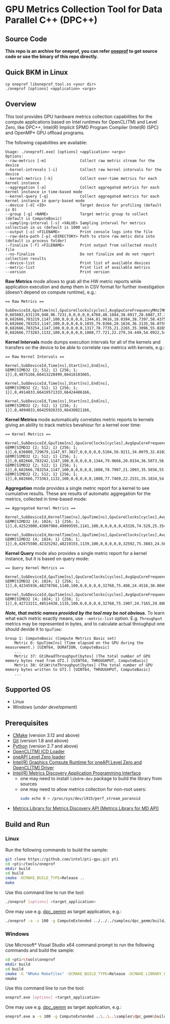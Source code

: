 # GPU Metrics Collection Tool for Data Parallel C++ (DPC++)
## Source Code
**This repo is an archive for oneprof, you can refer [oneprof](https://github.com/intel/pti-gpu/tree/master/tools/oneprof) to get source code or use the binary of this repo directly.**

## Quick BKM in Linux
```
cp oneprof liboneprof_tool.so <your dir>
./oneprof [options] <application> <args>
```
## Overview
This tool provides GPU hardware metrics collection capabilities for the compute applications based on Intel runtimes for OpenCL(TM) and Level Zero, like DPC++, Intel(R) Implicit SPMD Program Compiler (Intel(R) ISPC) and OpenMP* GPU offload programs.

The following capabilities are available:
```
Usage: ./oneprof[.exe] [options] <application> <args>
Options:
--raw-metrics [-m]               Collect raw metric stream for the device
--kernel-intrevals [-i]          Collect raw kernel intervals for the device
--kernel-metrics [-k]            Collect over-time metrics for each kernel instance
--aggregation [-a]               Collect aggregated metrics for each kernel instance in time-based mode
--kernel-query [-q]              Collect aggregated metrics for each kernel instance in query-based mode
--device [-d] <ID>               Target device for profiling (default is 0)
--group [-g] <NAME>              Target metric group to collect (default is ComputeBasic)
--sampling-interval [-s] <VALUE> Sampling interval for metrics collection in us (default is 1000 us)
--output [-o] <FILENAME>         Print console logs into the file
--raw-data-path [-p] <DIRECTORY> Path to store raw metic data into (default is process folder)
--finalize [-f] <FILENAME>       Print output from collected result file
--no-finalize                    Do not finalize and do not report collection results
--device-list                    Print list of available devices
--metric-list                    Print list of available metrics
--version                        Print version
```

**Raw Metrics** mode allows to grab all the HW metric reports while application execution and dump them in CSV format for further investigation (doesn't depend on compute runtime), e.g.:
```
== Raw Metrics ==

SubDeviceId,GpuTime[ns],GpuCoreClocks[cycles],AvgGpuCoreFrequencyMHz[MHz],GpuBusy[%],VsThreads[threads],HsThreads[threads],DsThreads[threads],GsThreads[threads],PsThreads[threads],CsThreads[threads],EuActive[%],EuStall[%],EuFpuBothActive[%],Fpu0Active[%],Fpu1Active[%],EuAvgIpcRate[number],EuSendActive[%],EuThreadOccupancy[%],RasterizedPixels[pixels],HiDepthTestFails[pixels],EarlyDepthTestFails[pixels],SamplesKilledInPs[pixels],PixelsFailingPostPsTests[pixels],SamplesWritten[pixels],SamplesBlended[pixels],SamplerTexels[texels],SamplerTexelMisses[texels],SlmBytesRead[bytes],SlmBytesWritten[bytes],ShaderMemoryAccesses[messages],ShaderAtomics[messages],L3ShaderThroughput[bytes],ShaderBarriers[messages],TypedBytesRead[bytes],TypedBytesWritten[bytes],UntypedBytesRead[bytes],UntypedBytesWritten[bytes],GtiReadThroughput[bytes],GtiWriteThroughput[bytes],QueryBeginTime[ns],CoreFrequencyMHz[MHz],EuSliceFrequencyMHz[MHz],ReportReason,ContextId,StreamMarker,
0,665083,631139,948,96.7231,0,0,0,0,0,4768,48.1844,38.0917,28.6887,37.3213,37.2607,1.62512,8.75791,82.9885,0,0,0,0,0,0,0,0,0,0,0,1372563,0,87844032,0,0,0,85624064,2114560,6231488,2143424,66413568000,1149,1149,1,32,1179654540,
0,682666,783219,1147,100,0,0,0,0,0,1344,81.9616,18.0384,38.7397,58.4375,58.7402,1.49389,13.3814,99.8482,0,0,0,0,0,0,0,0,0,0,0,2511983,0,160766912,0,0,0,160627072,172032,3802560,129280,66414250666,1149,1149,1,32,1179654540,
0,682666,783253,1147,100,0,0,0,0,0,1035,79.8366,20.1634,36.3135,56.0759,56.3012,1.47741,12.8364,99.8778,0,0,0,0,0,0,0,0,0,0,0,2410378,0,154264192,0,0,0,154127104,134528,3567168,172096,66414933333,1149,1149,1,32,1179654540,
0,682666,783254,1147,100,0,0,0,0,0,1317,78.7735,21.2265,35.3096,55.0285,55.194,1.47134,12.5856,99.8278,0,0,0,0,0,0,0,0,0,0,0,2362583,0,151205312,0,0,0,151031168,166528,3526336,129472,66415616000,1149,1149,1,32,1179654540,
0,682666,773283,1132,100,0,0,0,0,0,1008,77.721,22.279,34.449,54.0922,54.2257,1.46635,12.3713,99.876,0,0,0,0,0,0,0,0,0,0,0,2293428,0,146779392,0,0,0,146652416,129024,3415872,172480,66416298666,1149,1149,1,32,1179654540,
```

**Kernel Intervals** mode dumps execution intervals for all of the kernels and transfers on the device to be able to correlate raw metrics with kernels, e.g.:
```
== Raw Kernel Intervals ==

Kernel,SubDeviceId,Time[ns],Start[ns],End[ns],
GEMM[SIMD32 {2; 512; 1} {256; 1; 1}],0,4875166,66413228499,66418103665,

Kernel,SubDeviceId,Time[ns],Start[ns],End[ns],
GEMM[SIMD32 {2; 512; 1} {256; 1; 1}],0,4914833,66419571333,66424486166,

Kernel,SubDeviceId,Time[ns],Start[ns],End[ns],
GEMM[SIMD32 {2; 512; 1} {256; 1; 1}],0,4894833,66425926333,66430821166,
```

**Kernel Metrics** mode automatically correlates metric reports to kernels giving an ability to track metrics bevahiour for a kernel over time:
```
== Kernel Metrics ==

Kernel,SubDeviceId,GpuTime[ns],GpuCoreClocks[cycles],AvgGpuCoreFrequencyMHz[MHz],GpuBusy[%],VsThreads[threads],HsThreads[threads],DsThreads[threads],GsThreads[threads],PsThreads[threads],CsThreads[threads],EuActive[%],EuStall[%],EuFpuBothActive[%],Fpu0Active[%],Fpu1Active[%],EuAvgIpcRate[number],EuSendActive[%],EuThreadOccupancy[%],RasterizedPixels[pixels],HiDepthTestFails[pixels],EarlyDepthTestFails[pixels],SamplesKilledInPs[pixels],PixelsFailingPostPsTests[pixels],SamplesWritten[pixels],SamplesBlended[pixels],SamplerTexels[texels],SamplerTexelMisses[texels],SlmBytesRead[bytes],SlmBytesWritten[bytes],ShaderMemoryAccesses[messages],ShaderAtomics[messages],L3ShaderThroughput[bytes],ShaderBarriers[messages],TypedBytesRead[bytes],TypedBytesWritten[bytes],UntypedBytesRead[bytes],UntypedBytesWritten[bytes],GtiReadThroughput[bytes],GtiWriteThroughput[bytes],QueryBeginTime[ns],CoreFrequencyMHz[MHz],EuSliceFrequencyMHz[MHz],ReportReason,ContextId,StreamMarker,
GEMM[SIMD32 {2; 512; 1} {256; 1; 1}],0,636000,729679,1147,97.3827,0,0,0,0,0,5104,56.9211,34.0079,32.6102,43.4698,43.4986,1.59991,10.139,88.376,0,0,0,0,0,0,0,0,0,0,0,1820732,0,116526848,0,0,0,114358784,2182144,6848832,2142592,66432682666,1149,1149,1,32,1179654540,
GEMM[SIMD32 {2; 512; 1} {256; 1; 1}],0,682666,783242,1147,100,0,0,0,0,0,1344,79.9666,20.0334,36.5073,56.2568,56.4681,1.47899,12.8727,99.8256,0,0,0,0,0,0,0,0,0,0,0,2416416,0,154650624,0,0,0,154475648,172032,3639680,172224,66433365333,1149,1149,1,32,1179654540,
GEMM[SIMD32 {2; 512; 1} {256; 1; 1}],0,682666,783254,1147,100,0,0,0,0,0,1008,78.7907,21.2093,35.5036,55.0709,55.3467,1.47392,12.6116,99.8635,0,0,0,0,0,0,0,0,0,0,0,2368212,0,151565568,0,0,0,151426304,129024,3530112,129344,66434048000,1149,1149,1,32,1179654540,
GEMM[SIMD32 {2; 512; 1} {256; 1; 1}],0,682666,773363,1132,100,0,0,0,0,0,1008,77.7469,22.2531,35.1834,54.3703,54.6638,1.47641,12.4527,99.8311,0,0,0,0,0,0,0,0,0,0,0,2308793,0,147762752,0,0,0,147626496,129024,3429376,172544,66434730666,1149,1149,1,32,1179654540,
```

**Aggregation** mode provides a single metric report for a kernel to see cumulative results. These are results of automatic aggregation for the metrics, collected in time-based mode:
```
== Aggregated Kernel Metrics ==

Kernel,SubDeviceId,KernelTime[ns],GpuTime[ns],GpuCoreClocks[cycles],AvgGpuCoreFrequencyMHz[MHz],GpuBusy[%],VsThreads[threads],HsThreads[threads],DsThreads[threads],GsThreads[threads],PsThreads[threads],CsThreads[threads],EuActive[%],EuStall[%],EuFpuBothActive[%],Fpu0Active[%],Fpu1Active[%],EuAvgIpcRate[number],EuSendActive[%],EuThreadOccupancy[%],RasterizedPixels[pixels],HiDepthTestFails[pixels],EarlyDepthTestFails[pixels],SamplesKilledInPs[pixels],PixelsFailingPostPsTests[pixels],SamplesWritten[pixels],SamplesBlended[pixels],SamplerTexels[texels],SamplerTexelMisses[texels],SlmBytesRead[bytes],SlmBytesWritten[bytes],ShaderMemoryAccesses[messages],ShaderAtomics[messages],L3ShaderThroughput[bytes],ShaderBarriers[messages],TypedBytesRead[bytes],TypedBytesWritten[bytes],UntypedBytesRead[bytes],UntypedBytesWritten[bytes],GtiReadThroughput[bytes],GtiWriteThroughput[bytes],QueryBeginTime[ns],CoreFrequencyMHz[MHz],EuSliceFrequencyMHz[MHz],ReportReason,ContextId,StreamMarker,
GEMM[SIMD32 {4; 1024; 1} {256; 1; 1}],0,42523000,43007960,49099595,1141,100,0,0,0,0,0,43326,74.529,25.3546,29.2023,50.0025,49.7394,1.41551,11.4035,99.3923,0,0,0,0,0,0,0,0,0,0,0,134419343,0,8602837952,0,0,0,8593193984,9804288,426876416,10557504,357781162666,1149,1149,1,32,40,

Kernel,SubDeviceId,KernelTime[ns],GpuTime[ns],GpuCoreClocks[cycles],AvgGpuCoreFrequencyMHz[MHz],GpuBusy[%],VsThreads[threads],HsThreads[threads],DsThreads[threads],GsThreads[threads],PsThreads[threads],CsThreads[threads],EuActive[%],EuStall[%],EuFpuBothActive[%],Fpu0Active[%],Fpu1Active[%],EuAvgIpcRate[number],EuSendActive[%],EuThreadOccupancy[%],RasterizedPixels[pixels],HiDepthTestFails[pixels],EarlyDepthTestFails[pixels],SamplesKilledInPs[pixels],PixelsFailingPostPsTests[pixels],SamplesWritten[pixels],SamplesBlended[pixels],SamplerTexels[texels],SamplerTexelMisses[texels],SlmBytesRead[bytes],SlmBytesWritten[bytes],ShaderMemoryAccesses[messages],ShaderAtomics[messages],L3ShaderThroughput[bytes],ShaderBarriers[messages],TypedBytesRead[bytes],TypedBytesWritten[bytes],UntypedBytesRead[bytes],UntypedBytesWritten[bytes],GtiReadThroughput[bytes],GtiWriteThroughput[bytes],QueryBeginTime[ns],CoreFrequencyMHz[MHz],EuSliceFrequencyMHz[MHz],ReportReason,ContextId,StreamMarker,
GEMM[SIMD32 {4; 1024; 1} {256; 1; 1}],0,42675500,42325292,48219155,1139,100,0,0,0,0,0,32592,75.3883,24.5697,29.646,50.6168,50.3917,1.41555,11.5397,99.8522,0,0,0,0,0,0,0,0,0,0,0,133463067,0,8541636288,0,0,0,8537506816,4128768,411957312,4760000,357828949333,1149,1149,1,32,40,
```

**Kernel Query** mode also provides a single metric report for a kernel instance, but it is based on query mode:
```
== Query Kernel Metrics ==

Kernel,SubDeviceId,GpuTime[ns],GpuCoreClocks[cycles],AvgGpuCoreFrequencyMHz[MHz],GpuBusy[%],VsThreads[threads],HsThreads[threads],DsThreads[threads],GsThreads[threads],PsThreads[threads],CsThreads[threads],EuActive[%],EuStall[%],EuFpuBothActive[%],Fpu0Active[%],Fpu1Active[%],EuAvgIpcRate[number],EuSendActive[%],EuThreadOccupancy[%],RasterizedPixels[pixels],HiDepthTestFails[pixels],EarlyDepthTestFails[pixels],SamplesKilledInPs[pixels],PixelsFailingPostPsTests[pixels],SamplesWritten[pixels],SamplesBlended[pixels],SamplerTexels[texels],SamplerTexelMisses[texels],SlmBytesRead[bytes],SlmBytesWritten[bytes],ShaderMemoryAccesses[messages],ShaderAtomics[messages],L3ShaderThroughput[bytes],ShaderBarriers[messages],TypedBytesRead[bytes],TypedBytesWritten[bytes],UntypedBytesRead[bytes],UntypedBytesWritten[bytes],GtiReadThroughput[bytes],GtiWriteThroughput[bytes],QueryBeginTime[ns],CoreFrequencyMHz[MHz],CoreFrequencyChanged,QuerySplitOccurred,ReportId,ReportsCount,OverrunOccured,ReportError,ReportInconsistent,ReportCtxSwitchLost,ReportWithoutWorkload,
GEMM[SIMD32 {4; 1024; 1} {256; 1; 1}],0,42345936,48278766,1140,100,0,0,0,0,0,32768,75.488,24.4516,30.0049,50.8641,50.6392,1.41966,11.5963,99.5197,0,0,0,0,0,0,0,0,0,0,0,134283264,0,8594128896,0,0,0,8610906880,4204544,415981504,4992896,214977194916,1150,0,0,1,1,0,0,0,8,0,

Kernel,SubDeviceId,GpuTime[ns],GpuCoreClocks[cycles],AvgGpuCoreFrequencyMHz[MHz],GpuBusy[%],VsThreads[threads],HsThreads[threads],DsThreads[threads],GsThreads[threads],PsThreads[threads],CsThreads[threads],EuActive[%],EuStall[%],EuFpuBothActive[%],Fpu0Active[%],Fpu1Active[%],EuAvgIpcRate[number],EuSendActive[%],EuThreadOccupancy[%],RasterizedPixels[pixels],HiDepthTestFails[pixels],EarlyDepthTestFails[pixels],SamplesKilledInPs[pixels],PixelsFailingPostPsTests[pixels],SamplesWritten[pixels],SamplesBlended[pixels],SamplerTexels[texels],SamplerTexelMisses[texels],SlmBytesRead[bytes],SlmBytesWritten[bytes],ShaderMemoryAccesses[messages],ShaderAtomics[messages],L3ShaderThroughput[bytes],ShaderBarriers[messages],TypedBytesRead[bytes],TypedBytesWritten[bytes],UntypedBytesRead[bytes],UntypedBytesWritten[bytes],GtiReadThroughput[bytes],GtiWriteThroughput[bytes],QueryBeginTime[ns],CoreFrequencyMHz[MHz],CoreFrequencyChanged,QuerySplitOccurred,ReportId,ReportsCount,OverrunOccured,ReportError,ReportInconsistent,ReportCtxSwitchLost,ReportWithoutWorkload,
GEMM[SIMD32 {4; 1024; 1} {256; 1; 1}],0,42713211,48514430,1135,100,0,0,0,0,0,32768,75.1907,24.7165,29.808,50.615,50.3952,1.41864,11.54,99.5191,0,0,0,0,0,0,0,0,0,0,0,134283264,0,8594128896,0,0,0,8601469696,4199936,416482240,4996864,215024800416,1150,0,0,1,1,0,0,0,8,0,
```

***Note, that metric names provided by the tool may be not obvious.*** To learn what each metric exactly means, use `--metric-list` option. E.g. `Throughput` metrics may be represented in bytes, and to calculate actual throughput  one should devide it to `GpuTime`:
```
Group 1: ComputeBasic (Compute Metrics Basic set)
    Metric 0: GpuTime[ns] (Time elapsed on the GPU during the measurement.) [UINT64, DURATION, ComputeBasic]
    ...
    Metric 37: GtiReadThroughput[bytes] (The total number of GPU memory bytes read from GTI.) [UINT64, THROUGHPUT, ComputeBasic]
    Metric 38: GtiWriteThroughput[bytes] (The total number of GPU memory bytes written to GTI.) [UINT64, THROUGHPUT, ComputeBasic]
    ...
```

## Supported OS
- Linux
- Windows (*under development*)

## Prerequisites
- [CMake](https://cmake.org/) (version 3.12 and above)
- [Git](https://git-scm.com/) (version 1.8 and above)
- [Python](https://www.python.org/) (version 2.7 and above)
- [OpenCL(TM) ICD Loader](https://github.com/KhronosGroup/OpenCL-ICD-Loader)
- [oneAPI Level Zero loader](https://github.com/oneapi-src/level-zero)
- [Intel(R) Graphics Compute Runtime for oneAPI Level Zero and OpenCL(TM) Driver](https://github.com/intel/compute-runtime)
- [Intel(R) Metrics Discovery Application Programming Interface](https://github.com/intel/metrics-discovery)
    - one may need to install `libdrm-dev` package to build the library from sources
    - one may need to allow metrics collection for non-root users:
        ```sh
        sudo echo 0 > /proc/sys/dev/i915/perf_stream_paranoid
        ```
- [Metrics Library for Metrics Discovery API (Metrics Library for MD API)](https://github.com/intel/metrics-library)

## Build and Run
### Linux
Run the following commands to build the sample:
```sh
git clone https://github.com/intel/pti-gpu.git pti
cd <pti>/tools/oneprof
mkdir build
cd build
cmake -DCMAKE_BUILD_TYPE=Release ..
make
```
Use this command line to run the tool:
```sh
./oneprof [options] <target_application>
```
One may use e.g. [dpc_gemm](../../samples/dpc_gemm) as target application, e.g.:
```sh
./oneprof -a -s 100 -g ComputeExtended ../../../samples/dpc_gemm/build/dpc_gemm
```
### Windows
Use Microsoft* Visual Studio x64 command prompt to run the following commands and build the sample:
```sh
cd <pti>\tools\oneprof
mkdir build
cd build
cmake -G "NMake Makefiles" -DCMAKE_BUILD_TYPE=Release -DCMAKE_LIBRARY_PATH=<opencl_icd_lib_path> ..
nmake
```
Use this command line to run the tool:
```sh
oneprof.exe [options] <target_application>
```
One may use e.g. [dpc_gemm](../../samples/dpc_gemm) as target application, e.g.:
```sh
oneprof.exe a -s 100 -g ComputeExtended ..\..\..\samples\dpc_gemm\build\dpc_gemm.exe
```